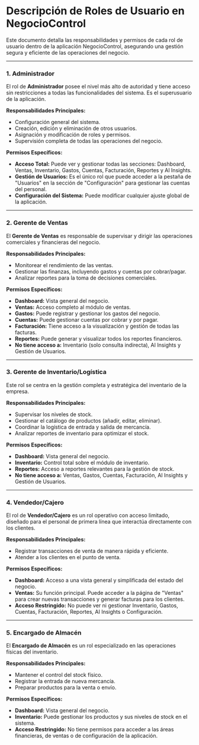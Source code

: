 # Descripción de Roles de Usuario en NegocioControl

Este documento detalla las responsabilidades y permisos de cada rol de usuario dentro de la aplicación NegocioControl, asegurando una gestión segura y eficiente de las operaciones del negocio.

---

### 1. **Administrador**

El rol de **Administrador** posee el nivel más alto de autoridad y tiene acceso sin restricciones a todas las funcionalidades del sistema. Es el superusuario de la aplicación.

**Responsabilidades Principales:**
- Configuración general del sistema.
- Creación, edición y eliminación de otros usuarios.
- Asignación y modificación de roles y permisos.
- Supervisión completa de todas las operaciones del negocio.

**Permisos Específicos:**
- **Acceso Total:** Puede ver y gestionar todas las secciones: Dashboard, Ventas, Inventario, Gastos, Cuentas, Facturación, Reportes y AI Insights.
- **Gestión de Usuarios:** Es el único rol que puede acceder a la pestaña de "Usuarios" en la sección de "Configuración" para gestionar las cuentas del personal.
- **Configuración del Sistema:** Puede modificar cualquier ajuste global de la aplicación.

---

### 2. **Gerente de Ventas**

El **Gerente de Ventas** es responsable de supervisar y dirigir las operaciones comerciales y financieras del negocio.

**Responsabilidades Principales:**
- Monitorear el rendimiento de las ventas.
- Gestionar las finanzas, incluyendo gastos y cuentas por cobrar/pagar.
- Analizar reportes para la toma de decisiones comerciales.

**Permisos Específicos:**
- **Dashboard:** Vista general del negocio.
- **Ventas:** Acceso completo al módulo de ventas.
- **Gastos:** Puede registrar y gestionar los gastos del negocio.
- **Cuentas:** Puede gestionar cuentas por cobrar y por pagar.
- **Facturación:** Tiene acceso a la visualización y gestión de todas las facturas.
- **Reportes:** Puede generar y visualizar todos los reportes financieros.
- **No tiene acceso a:** Inventario (solo consulta indirecta), AI Insights y Gestión de Usuarios.

---

### 3. **Gerente de Inventario/Logística**

Este rol se centra en la gestión completa y estratégica del inventario de la empresa.

**Responsabilidades Principales:**
- Supervisar los niveles de stock.
- Gestionar el catálogo de productos (añadir, editar, eliminar).
- Coordinar la logística de entrada y salida de mercancía.
- Analizar reportes de inventario para optimizar el stock.

**Permisos Específicos:**
- **Dashboard:** Vista general del negocio.
- **Inventario:** Control total sobre el módulo de inventario.
- **Reportes:** Acceso a reportes relevantes para la gestión de stock.
- **No tiene acceso a:** Ventas, Gastos, Cuentas, Facturación, AI Insights y Gestión de Usuarios.

---

### 4. **Vendedor/Cajero**

El rol de **Vendedor/Cajero** es un rol operativo con acceso limitado, diseñado para el personal de primera línea que interactúa directamente con los clientes.

**Responsabilidades Principales:**
- Registrar transacciones de venta de manera rápida y eficiente.
- Atender a los clientes en el punto de venta.

**Permisos Específicos:**
- **Dashboard:** Acceso a una vista general y simplificada del estado del negocio.
- **Ventas:** Su función principal. Puede acceder a la página de "Ventas" para crear nuevas transacciones y generar facturas para los clientes.
- **Acceso Restringido:** No puede ver ni gestionar Inventario, Gastos, Cuentas, Facturación, Reportes, AI Insights o Configuración.

---

### 5. **Encargado de Almacén**

El **Encargado de Almacén** es un rol especializado en las operaciones físicas del inventario.

**Responsabilidades Principales:**
- Mantener el control del stock físico.
- Registrar la entrada de nueva mercancía.
- Preparar productos para la venta o envío.

**Permisos Específicos:**
- **Dashboard:** Vista general del negocio.
- **Inventario:** Puede gestionar los productos y sus niveles de stock en el sistema.
- **Acceso Restringido:** No tiene permisos para acceder a las áreas financieras, de ventas o de configuración de la aplicación.
